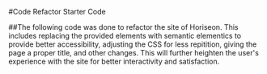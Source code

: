 #Code Refactor Starter Code

##The following code was done to refactor the site of Horiseon. This includes replacing the provided elements with semantic elementics to provide better accessibility, adjusting the CSS for less repitition, giving the page a proper title, and other changes. This will further heighten the user's experience with the site for better interactivity and satisfaction.
